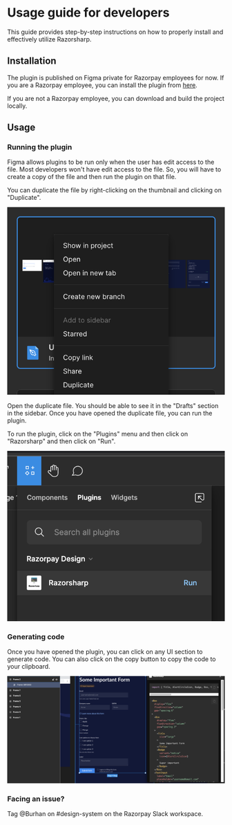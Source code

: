 # Usage guide for developers

This guide provides step-by-step instructions on how to properly install and effectively utilize Razorsharp.

## Installation

The plugin is published on Figma private for Razorpay employees for now. If you are a Razorpay employee, you can install the plugin from [here](https://www.figma.com/community/plugin/1200806396995792369/Razorsharp).

If you are not a Razorpay employee, you can download and build the project locally.

## Usage

### Running the plugin

Figma allows plugins to be run only when the user has edit access to the file. Most developers won't have edit access to the file. So, you will have to create a copy of the file and then run the plugin on that file.

You can duplicate the file by right-clicking on the thumbnail and clicking on "Duplicate".

![right click on the thumbnail and click duplicate](./images/usage-duplicate.png)

Open the duplicate file. You should be able to see it in the "Drafts" section in the sidebar. Once you have opened the duplicate file, you can run the plugin.

To run the plugin, click on the "Plugins" menu and then click on "Razorsharp" and then click on "Run".

![click on the "Plugins" menu and then click on "Razorsharp"](./images/usage-plugins-menu.png)

### Generating code

Once you have opened the plugin, you can click on any UI section to generate code. You can also click on the copy button to copy the code to your clipboard.

![click on a UI section to generate code](./images/usage-running-the-plugin.png)

### Facing an issue?

Tag @Burhan on #design-system on the Razorpay Slack workspace.
